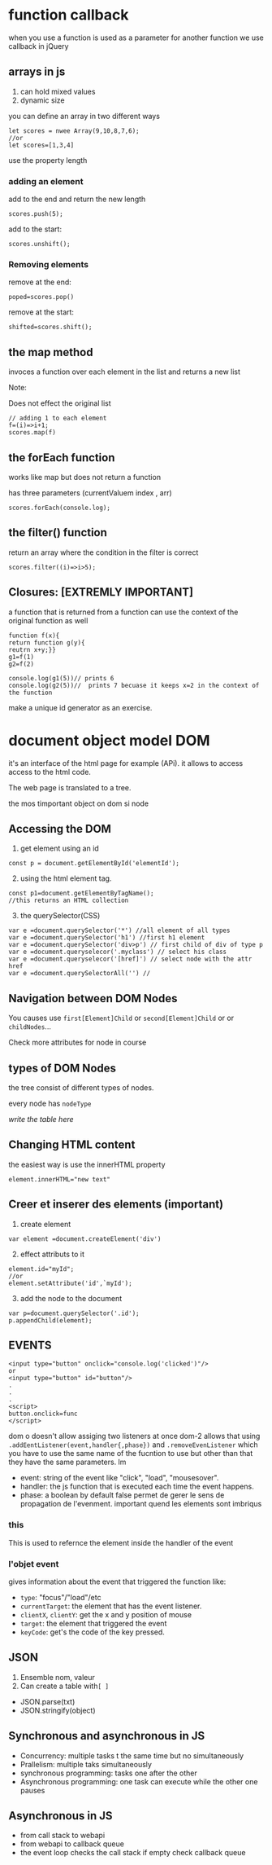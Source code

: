 # function callback
when you use a function is used as a parameter for another function
we use callback in jQuery
## arrays in js 
1. can hold mixed values
2. dynamic size

you can define an array in two different ways 
```
let scores = nwee Array(9,10,8,7,6);
//or 
let scores=[1,3,4]
```

use the property length
### adding an element
add to the end and return the new length

```
scores.push(5);
```

add to the start:
```
scores.unshift();
```
### Removing elements
remove at the end:
```
poped=scores.pop()
````
remove at the start:
```
shifted=scores.shift();
```


## the map method
invoces a function over each element in the list and returns a new list

Note:

Does not effect the original list

```
// adding 1 to each element
f=(i)=>i+1;
scores.map(f)
```
## the forEach function
works like map but does not return a function

has three parameters (currentValuem index , arr)
```
scores.forEach(console.log);
```

## the filter() function
return an array where the condition in the filter is correct
``` 
scores.filter((i)=>i>5);
```

## Closures: [EXTREMLY IMPORTANT]

 a function that is returned from a function can use the context of the
 original function as well
 ```
 function f(x){
 return function g(y){
 reutrn x+y;}}
 g1=f(1)
 g2=f(2)

 console.log(g1(5))// prints 6
 console.log(g2(5))//  prints 7 becuase it keeps x=2 in the context of
 the function
 ```
 make a unique id generator as an exercise.

# document object model DOM
it's an interface of the html page for example (APi). it allows to
access access to the html code.

The web page is translated to a tree.

the mos timportant object on dom si node
## Accessing the DOM
1. get element using an id

```
const p = document.getElementById('elementId');
```
2. using the html element tag.
```
const p1=document.getElementByTagName();
//this returns an HTML collection
```
3. the querySelector(CSS)
```
var e =document.querySelector('*') //all element of all types
var e =document.querySelector('h1') //first h1 element
var e =document.querySelector('div>p') // first child of div of type p
var e =document.queryselecor('.myclass') // select his class
var e =document.queryselecor('[href]') // select node with the attr href 
var e =document.querySelectorAll('') // 
```
## Navigation between DOM Nodes

You causes use `` first[Element]Child ``  or ``second[Element]Child`` or
or ``childNodes``...

Check more attributes for node in course

## types of DOM Nodes
the tree consist of different types of nodes.

every node has ``nodeType``

_write the table here_

## Changing HTML content
the easiest way is use the innerHTML property
```
element.innerHTML="new text"
```
## Creer et inserer des elements (important)

1. create element
```
var element =document.createElement('div')
```
2. effect attributs to it 
```
element.id="myId";
//or
element.setAttribute('id',`myId');
```
3. add the node to the document
```
var p=document.querySelector('.id');
p.appendChild(element);
```
## EVENTS
```
<input type="button" onclick="console.log('clicked')"/>
or 
<input type="button" id="button"/>
.
.
.
<script>
button.onclick=func
</script>
```
dom o doesn't allow assiging two listeners at once
dom-2 allows that using `.addEentListener(event,handler{,phase})` and
`.removeEvenListener` which you have to use the same name of the
fucntion to use but other than that they have the same parameters.
lm
- event: string of the event like "click", "load", "mousesover".
- handler: the js function that is executed each time the event happens. 
- phase: a boolean by default false permet de gerer le sens de
		propagation de l'evenment. important quend les elements sont
		imbriqus

### this
This is used to refernce the element inside the handler of the event
### l\'objet event
gives information about the event that triggered the function
like:

- `type`: "focus"/"load"/etc
- `currentTarget`: the element that has the event listener. 
- `clientX`, `clientY`: get the x and y position of mouse 
- `target`: the element that triggered the event
- `keyCode`: get's the code of the key pressed.


## JSON
1. Ensemble nom, valeur
2. Can create a table with`[ ]`

- JSON.parse(txt)
- JSON.stringify(object)

## Synchronous and asynchronous in JS
- Concurrency: multiple tasks t the same time but no simultaneously
- Prallelism: multiple taks simultaneously
- synchronous programming: tasks one after the other
- Asynchronous programming: one task can execute while the other one
	pauses 
## Asynchronous in JS	
- from call stack to webapi
- from webapi to callback queue
- the event loop checks the call stack if empty check callback queue


